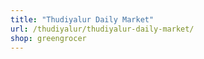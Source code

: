 ```yaml
---
title: "Thudiyalur Daily Market"
url: /thudiyalur/thudiyalur-daily-market/
shop: greengrocer
---
```

